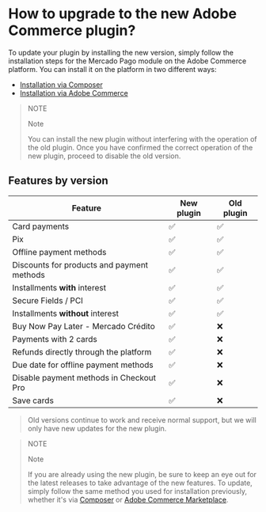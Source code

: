 # How to upgrade to the new Adobe Commerce plugin?

To update your plugin by installing the new version, simply follow the installation steps for the Mercado Pago module on the Adobe Commerce platform. You can install it on the platform in two different ways:

 * [Installation via Composer](https://www.mercadopago.com.br/developers/en/docs/adobe-commerce/installation/composer)
 * [Installation via Adobe Commerce](https://www.mercadopago.com.br/developers/en/docs/adobe-commerce/installation/magento-marketplace)

> NOTE
>
> Note
>
> You can install the new plugin without interfering with the operation of the old plugin. Once you have confirmed the correct operation of the new plugin, proceed to disable the old version.

## Features by version

| Feature                               | New plugin | Old plugin |
|--------------------------------------------|------------|------------|
| Card payments                               | ✅          | ✅          |
| Pix                                        | ✅          | ✅          |
| Offline payment methods                     | ✅          | ✅          |
| Discounts for products and payment methods | ✅          | ✅          |
| Installments **with** interest              | ✅          | ✅          |
| Secure Fields / PCI                        | ✅          | ✅          |
| Installments **without** interest          | ✅          | ✅          |
| Buy Now Pay Later - Mercado Crédito        | ✅          | ❌          |
| Payments with 2 cards                      | ✅          | ❌          |
| Refunds directly through the platform      | ✅          | ❌          |
| Due date for offline payment methods       | ✅          | ❌          |
| Disable payment methods in Checkout Pro    | ✅          | ❌          |
| Save cards                                 | ✅          | ❌          |

> Old versions continue to work and receive normal support, but we will only have new updates for the new plugin.

> NOTE
>
> Note
>
> If you are already using the new plugin, be sure to keep an eye out for the latest releases to take advantage of the new features. To update, simply follow the same method you used for installation previously, whether it's via [Composer](/developers/en/docs/adobe-commerce/installation/composer) or [Adobe Commerce Marketplace](/developers/en/docs/adobe-commerce/installation/magento-marketplace).